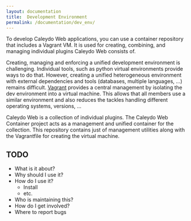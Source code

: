 ```yaml
---
layout: documentation
title:  Development Environment
permalink: /documentation/dev_env/
---
```


To develop Caleydo Web applications, you can use a container repository that includes a Vagrant VM.
It is used for creating, combining, and managing individual plugins Caleydo Web consists of.

Creating, managing and enforcing a unified development environment is challenging. Individual tools, such as python virtual environments provide ways to do that. However, creating a unified heterogeneous environment with external dependencies and tools (databases, multiple languages, ...) remains difficult. [Vagrant](http://vagrantup.com/) provides a central management by isolating the dev environment into a virtual machine. This allows that all members use a similar environment and also reduces the tackles handling different operating systems, versions, ... 

Caleydo Web is a collection of individual plugins. The Caleydo Web Container project acts as a management and unified container for the collection. This repository contains just of management utilities along with the Vagrantfile for creating the virtual machine. 



## TODO

* What is it about?
* Why should I use it?
* How do I use it?
   * Install
   * etc.
* Who is maintaining this?
* How do I get involved?
* Where to report bugs



